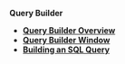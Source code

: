 <strong>Query Builder<strong>
<ul>
<li><a href="/articles/11_query_builder/01_query_builder_overview.md">Query Builder Overview</a></li>
<li><a href="/articles/11_query_builder/02_query_builder_window.md">Query Builder Window</a></li>
<li><a href="/articles/11_query_builder/03_building_and_running_an_sql_query.md">Building an SQL Query</a></li>
</ul>

  



